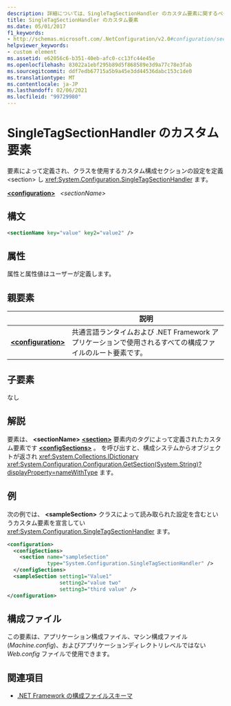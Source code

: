 ```yaml
---
description: 詳細については、SingleTagSectionHandler のカスタム要素に関するページを参照してください。
title: SingleTagSectionHandler のカスタム要素
ms.date: 05/01/2017
f1_keywords:
- http://schemas.microsoft.com/.NetConfiguration/v2.0#configuration/sectionName
helpviewer_keywords:
- custom element
ms.assetid: e62056c6-b351-40eb-afc0-cc13fc44e45e
ms.openlocfilehash: 83022a1ebf295b89d5f868589e3d9a77c78e3fab
ms.sourcegitcommit: ddf7edb67715a5b9a45e3dd44536dabc153c1de0
ms.translationtype: MT
ms.contentlocale: ja-JP
ms.lasthandoff: 02/06/2021
ms.locfileid: "99729980"
---
```

# <a name="custom-element-for-singletagsectionhandler"></a>SingleTagSectionHandler のカスタム要素

要素によって定義され、クラスを使用するカスタム構成セクションの設定を定義 \<section> し <xref:System.Configuration.SingleTagSectionHandler> ます。

[**\<configuration>**](configuration-element.md) &nbsp;&nbsp;*\<sectionName>*

## <a name="syntax"></a>構文

```xml
<sectionName key="value" key2="value2" />
```

## <a name="attributes"></a>属性

属性と属性値はユーザーが定義します。

## <a name="parent-element"></a>親要素

|     | 説明 |
| --- | ----------- |
| [**\<configuration>**](configuration-element.md) | 共通言語ランタイムおよび .NET Framework アプリケーションで使用されるすべての構成ファイルのルート要素です。 |

## <a name="child-elements"></a>子要素

なし

## <a name="remarks"></a>解説

要素は、 **\<sectionName>** [**\<section>**](section-element.md) 要素内のタグによって定義されたカスタム要素です [**\<configSections>**](configsections-element-for-configuration.md) 。 を呼び出すと、構成システムからオブジェクトが返され <xref:System.Collections.IDictionary> <xref:System.Configuration.Configuration.GetSection(System.String)?displayProperty=nameWithType> ます。

## <a name="example"></a>例

次の例では、 **\<sampleSection>** クラスによって読み取られた設定を含むというカスタム要素を宣言してい <xref:System.Configuration.SingleTagSectionHandler> ます。

```xml
<configuration>
  <configSections>
    <section name="sampleSection"
             type="System.Configuration.SingleTagSectionHandler" />
  </configSections>
  <sampleSection setting1="Value1"
                 setting2="value two"
                 setting3="third value" />
</configuration>
```

## <a name="configuration-file"></a>構成ファイル

この要素は、アプリケーション構成ファイル、マシン構成ファイル (*Machine.config*)、およびアプリケーションディレクトリレベルではない *Web.config* ファイルで使用できます。

## <a name="see-also"></a>関連項目

- [.NET Framework の構成ファイルスキーマ](index.md)
